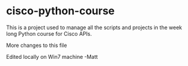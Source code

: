 # cisco-python-course
This is a project used to manage all the scripts and projects in the week long Python course for Cisco APIs.

More changes to this file

Edited locally on Win7 machine
-Matt